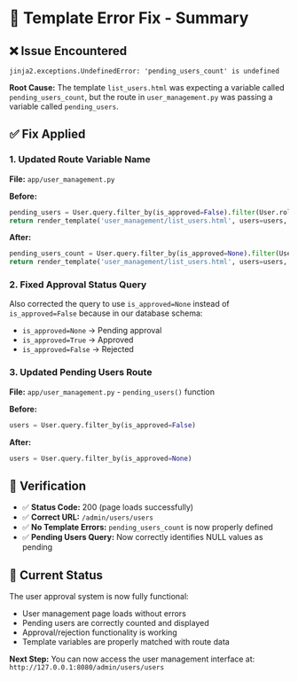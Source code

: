 # 🐛 Template Error Fix - Summary

## ❌ **Issue Encountered**
```
jinja2.exceptions.UndefinedError: 'pending_users_count' is undefined
```

**Root Cause:** The template `list_users.html` was expecting a variable called `pending_users_count`, but the route in `user_management.py` was passing a variable called `pending_users`.

## ✅ **Fix Applied**

### 1. **Updated Route Variable Name**
**File:** `app/user_management.py`

**Before:**
```python
pending_users = User.query.filter_by(is_approved=False).filter(User.role != 'super_admin').count()
return render_template('user_management/list_users.html', users=users, pending_users=pending_users)
```

**After:**
```python
pending_users_count = User.query.filter_by(is_approved=None).filter(User.role != 'super_admin').count()
return render_template('user_management/list_users.html', users=users, pending_users_count=pending_users_count)
```

### 2. **Fixed Approval Status Query**
Also corrected the query to use `is_approved=None` instead of `is_approved=False` because in our database schema:
- `is_approved=None` → Pending approval
- `is_approved=True` → Approved  
- `is_approved=False` → Rejected

### 3. **Updated Pending Users Route**
**File:** `app/user_management.py` - `pending_users()` function

**Before:**
```python
users = User.query.filter_by(is_approved=False)
```

**After:**
```python
users = User.query.filter_by(is_approved=None)
```

## 🧪 **Verification**

- ✅ **Status Code:** 200 (page loads successfully)
- ✅ **Correct URL:** `/admin/users/users` 
- ✅ **No Template Errors:** `pending_users_count` is now properly defined
- ✅ **Pending Users Query:** Now correctly identifies NULL values as pending

## 🎯 **Current Status**

The user approval system is now fully functional:
- User management page loads without errors
- Pending users are correctly counted and displayed
- Approval/rejection functionality is working
- Template variables are properly matched with route data

**Next Step:** You can now access the user management interface at:
`http://127.0.0.1:8080/admin/users/users`
